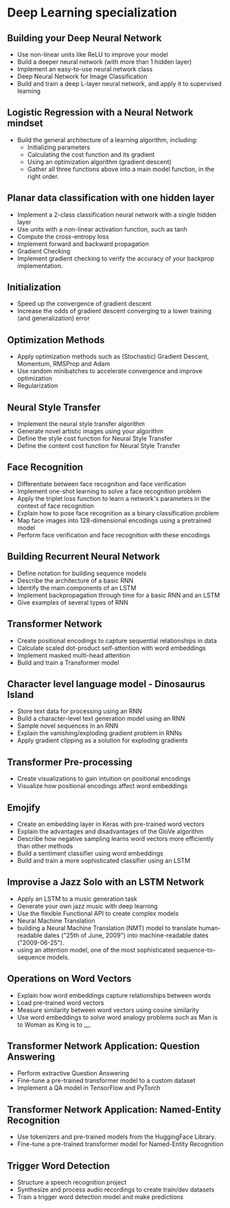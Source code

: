 # Deep Learning specialization 
## Building your Deep Neural Network
* Use non-linear units like ReLU to improve your model
* Build a deeper neural network (with more than 1 hidden layer)
* Implement an easy-to-use neural network class
* Deep Neural Network for Image Classification
* Build and train a deep L-layer neural network, and apply it to supervised learning
## Logistic Regression with a Neural Network mindset
* Build the general architecture of a learning algorithm, including:
  * Initializing parameters
  * Calculating the cost function and its gradient
  * Using an optimization algorithm (gradient descent) 
  * Gather all three functions above into a main model function, in the right order.
## Planar data classification with one hidden layer
* Implement a 2-class classification neural network with a single hidden layer
* Use units with a non-linear activation function, such as tanh
* Compute the cross-entropy loss
* Implement forward and backward propagation
* Gradient Checking
* Implement gradient checking to verify the accuracy of your backprop implementation.
## Initialization
* Speed up the convergence of gradient descent
* Increase the odds of gradient descent converging to a lower training (and generalization) error  
## Optimization Methods
* Apply optimization methods such as (Stochastic) Gradient Descent, Momentum, RMSProp and Adam
* Use random minibatches to accelerate convergence and improve optimization
* Regularization
## Neural Style Transfer
*	Implement the neural style transfer algorithm 
*	Generate novel artistic images using your algorithm 
*	Define the style cost function for Neural Style Transfer
*	Define the content cost function for Neural Style Transfer
## Face Recognition
*	Differentiate between face recognition and face verification
*	Implement one-shot learning to solve a face recognition problem
*	Apply the triplet loss function to learn a network's parameters in the context of face recognition
*	Explain how to pose face recognition as a binary classification problem
*	Map face images into 128-dimensional encodings using a pretrained model
*	Perform face verification and face recognition with these encodings
## Building Recurrent Neural Network
*	Define notation for building sequence models
*	Describe the architecture of a basic RNN
*	Identify the main components of an LSTM
*	Implement backpropagation through time for a basic RNN and an LSTM
*	Give examples of several types of RNN
##	Transformer Network
*	Create positional encodings to capture sequential relationships in data
*	Calculate scaled dot-product self-attention with word embeddings
*	Implement masked multi-head attention
*	Build and train a Transformer model
##	Character level language model - Dinosaurus Island
*	Store text data for processing using an RNN 
*	Build a character-level text generation model using an RNN
*	Sample novel sequences in an RNN
*	Explain the vanishing/exploding gradient problem in RNNs
*	Apply gradient clipping as a solution for exploding gradients
## Transformer Pre-processing
* Create visualizations to gain intuition on positional encodings
* Visualize how positional encodings affect word embeddings
##	Emojify
*	Create an embedding layer in Keras with pre-trained word vectors
*	Explain the advantages and disadvantages of the GloVe algorithm
*	Describe how negative sampling learns word vectors more efficiently than other methods
*	Build a sentiment classifier using word embeddings
*	Build and train a more sophisticated classifier using an LSTM
##	Improvise a Jazz Solo with an LSTM Network
*	Apply an LSTM to a music generation task
*	Generate your own jazz music with deep learning
*	Use the flexible Functional API to create complex models
*	Neural Machine Translation
*	building a Neural Machine Translation (NMT) model to translate human-readable dates ("25th of June, 2009") into machine-readable dates ("2009-06-25"). 
*	using an attention model, one of the most sophisticated sequence-to-sequence models.
##	Operations on Word Vectors
*	Explain how word embeddings capture relationships between words
*	Load pre-trained word vectors
*	Measure similarity between word vectors using cosine similarity
*	Use word embeddings to solve word analogy problems such as Man is to Woman as King is to __.
##	Transformer Network Application: Question Answering
*	Perform extractive Question Answering 
*	Fine-tune a pre-trained transformer model to a custom dataset
*	Implement a QA model in TensorFlow and PyTorch
## Transformer Network Application: Named-Entity Recognition
*	Use tokenizers and pre-trained models from the HuggingFace Library.
*	Fine-tune a pre-trained transformer model for Named-Entity Recognition
##	Trigger Word Detection
*	Structure a speech recognition project
*	Synthesize and process audio recordings to create train/dev datasets
*	Train a trigger word detection model and make predictions

